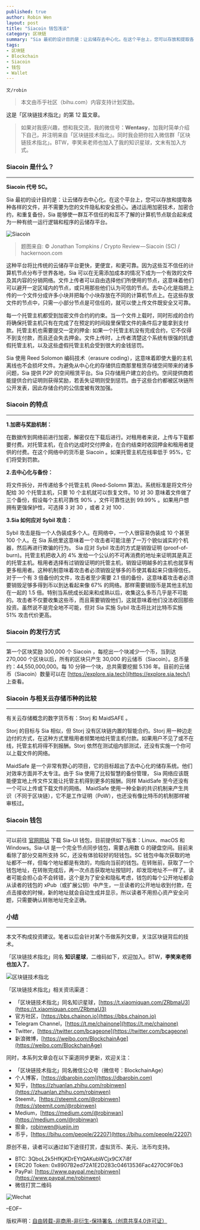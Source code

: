 ```yaml
---
published: true
author: Robin Wen
layout: post
title: "Siacoin 钱包浅谈"
category: 区块链
summary: "Sia 最初的设计目的是：让云储存去中心化。在这个平台上，您可以存放和提取各种各样的文件，并不需要为您的文件隐私和安全担心。通过运用加密技术，加密合约，和重复备份，Sia 能够使一群互不信任的和互不了解的计算机节点联合起来成为一种有统一运行逻辑和程序的云储存平台。Sia 使用 Reed Solomon 编码技术（erasure coding），这意味着即使大量的主机离线也不会损坏文件。为避免从中心化的存储供应商那里租赁存储空间带来的诸多问题，Sia 提供 P2P 的空间租赁平台。Sia 只存储用户建立的合约。空间提供商若能提供合约证明则获得奖励，若丢失证明则受到惩罚。由于这些合约都被区块链所公开发表，因此存储合约的公信度被有效加强。"
tags:
- 区块链
- Blockchain
- Siacoin
- 钱包
- Wallet
---
```


`文/robin`

> 本文由币乎社区（bihu.com）内容支持计划奖励。

这是「区块链技术指北」的第 12 篇文章。

> 如果对我感兴趣，想和我交流，我的微信号：**Wentasy**，加我时简单介绍下自己，并注明来自「区块链技术指北」。同时我会把你拉入微信群「区块链技术指北」。BTW，李笑来老师也加入了我的知识星球，文末有加入方式。

### Siacoin 是什么？
***

**Siacoin 代号 SC。**

Sia 最初的设计目的是：让云储存去中心化。在这个平台上，您可以存放和提取各种各样的文件，并不需要为您的文件隐私和安全担心。通过运用加密技术，加密合约，和重复备份，Sia 能够使一群互不信任的和互不了解的计算机节点联合起来成为一种有统一运行逻辑和程序的云储存平台。

![Siacoin](https://cdn.dbarobin.com/KedYD7P.jpg)

> 题图来自: © Jonathan Tompkins / Crypto Review — Siacoin (SC) / hackernoon.com

这种平台将比传统的云储存平台更快，更便宜，和更可靠。因为这些互不信任的计算机节点分布于世界各地，Sia 可以在无需添加成本的情况下成为一个有效的文件及其内容的分销网络。文件上传者可以自由选择他们所使用的节点，这意味着他们可以避开一定区域内的节点，或只用那些他们认为可信的节点。去中心化是指把上传的一个文件分成许多小块并把每个小块存放在不同的计算机节点上。在这些存放文件的节点中，只需一小部分节点是可信任的，就可以使上传文件既安全又可靠。

每一个托管主机都受到加密文件合约的约束。当一个文件上载时，同时形成的合约将确保托管主机只有在完成了在预定的时间段里保管文件的条件后才能拿到支付款。托管主机也需要提交一定的押金: 如果一个托管主机没有完成合约，它不仅得不到支付款，而且还会失去押金。文件上传时，上传者清楚这个系统有很强的抗虚假托管主机，以及这些虚假托管主机会受到很大的金钱惩罚。

Sia 使用 Reed Solomon 编码技术（erasure coding），这意味着即使大量的主机离线也不会损坏文件。为避免从中心化的存储供应商那里租赁存储空间带来的诸多问题，Sia 提供 P2P 的空间租赁平台。Sia 只存储用户建立的合约。空间提供商若能提供合约证明则获得奖励，若丢失证明则受到惩罚。由于这些合约都被区块链所公开发表，因此存储合约的公信度被有效加强。

### Siacoin 的特点
***

**1.加密与奖励机制：**

在数据传到网络前进行加密，解密仅在下载后进行。对租用者来说，上传与下载都要付费。对托管主机，在合约达成时交付押金，在合约结束时收回押金和租用者提供的付费。在这个网络中的货币是 Siacoin 。如果托管主机在线率低于 95%，它们将受到罚款。

**2.去中心化与备份：**

将文件拆分，并传递给多个托管主机 (Reed-Solomn 算法)。系统标准是将文件分配给 30 个托管主机，只要 10 个主机就可以恢复文件。10 对 30 意味着文件做了三个备份，假设每个主机可靠性 90% ，文件可靠性达到 99.99% 。如果用户想拥有更强保护性，可选择 3 对 30 ，或者 2 对 100 .

**3.Sia 如何应对 Sybil 攻击：**

Sybil 攻击是指一个人伪装成多个人。在网络中，一个人很容易伪装成 10 个甚至 100 个人。在 Sia 系统里这意味着一个攻击者可能注册了一万个貌似诚实的个机器，然后再进行欺骗的行为。 Sia 应对 Sybil 攻击的方式是销毁证明 (proof-of-burn)。托管主机把收入的 4% 发给一个公认的不可再消费的地址来证明其是真正的托管主机。租用者选择有过销毁证明的托管主机，销毁证明越多的主机也就享有更多租用者。这种机制意味着攻击者必须销毁足够多的币使其看起来只值得信任。对于一个有 3 倍备份的文件，攻击者至少需要 2.1 倍的备份，这意味着攻击者必须要销毁足够多得到币以到达看起来像 67% 的网络。那样需要销毁币是其他主机加在一起的 1.5 倍。特别当系统成长起来和成熟以后，收集这么多币几乎是不可能的。攻击者不仅要收集这些币，而且需要销毁他们，这就意味着他们没法收回那些投资。虽然说不是完全地不可能，但对 Sia 实施 Sybil 攻击将比对比特币实施 51% 攻击代价更高。

### Siacoin 的发行方式
***

第一个区块奖励 300,000 个 Siacoin ，每挖出一个块减少一个币，当到达 270,000 个区块以后，所有的区块只产生 30,000 的云储币（Siacoin）。总币量约：44,550,000,000。每 10 分钟一个块，总共需要挖掘 5.136 年。目前的云储币（Siacoin）数量可以在 [https://explore.sia.tech](https://explore.sia.tech/) 上查看。

### Siacoin 与相关云存储币种的比较
***

有关云存储概念的数字货币有：Storj 和 MaidSAFE 。

Storj 的目标与 Sia 相似，但 Storj 没有区块链内置的智能合约。Storj 用一种边走边付的方式，在这种方式里租用者频繁地给托管主机付款。如果用户不见了或不在线，托管主机将得不到报酬。Storj 依然在测试组内部测试，还没有实施一个你可以上载文件的网络。

MaidSafe 是一个非常有野心的项目，它的目标超出了去中心化的储存系统。他们对效率方面并不太专注。由于 Sia 使用了比较智慧的备份管理， Sia 网络应该既能便宜地上传文件又能让托管主机得到更多的报酬。同样 MaidSafe 至今还没有一个可以上传或下载文件的网络。 MaidSafe 使用一种全新的共识机制来产生共识（不同于区块链），它不是工作证明（PoW），也还没有像比特币的机制那样被审核过。

### Siacoin 钱包
***

可以前往 [官网网站](https://sia.tech/apps/) 下载 Sia-UI 钱包，目前提供如下版本：Linux、macOS 和 Windows。Sia-UI 是一个完全节点同步钱包，需要占用数 G 的硬盘空间。目前来看除了部分交易所支持 SC，还没有体验较好的轻钱包。SC 钱包中每次获取的地址都不一样，但每个地址都是有效的，均指向当前的钱包。在转账前，获取了一个钱包地址，在转账完成后，再一次点击获取地址按钮时，却发现地址不一样了。读者可能会担心会不会转错，这个是为了安全和隐私考虑，钱包的每个公开地址都会从读者的钱包的 xPub（或扩展公钥）中产生，一旦读者的公开地址收到付款，在点击接收的时候，新的地址就会自动生成并显示，所以读者不用担心资产安全问题，只需要确认转账地址完全正确。

### 小结
***

本文不构成投资建议。笔者以后会针对某个币做系列文章，关注区块链背后的技术。

「区块链技术指北」同名 **知识星球**，二维码如下，欢迎加入。BTW，**李笑来老师也加入了**。

![区块链技术指北](https://cdn.dbarobin.com/pQxlDqF.jpg)

「区块链技术指北」相关资讯渠道：

* 「区块链技术指北」同名知识星球，[https://t.xiaomiquan.com/ZRbmaU3](https://t.xiaomiquan.com/ZRbmaU3)
* 官方社区，[https://bbs.chainon.io](https://bbs.chainon.io)
* Telegram Channel，[https://t.me/chainone](https://t.me/chainone)
* Twitter，[https://twitter.com/bcageone](https://twitter.com/bcageone)
* 新浪微博，[https://weibo.com/BlockchainAge](https://weibo.com/BlockchainAge)

同时，本系列文章会在以下渠道同步更新，欢迎关注：

* 「区块链技术指北」同名微信公众号（微信号：BlockchainAge）
* 个人博客，[https://dbarobin.com](https://dbarobin.com)
* 知乎，[https://zhuanlan.zhihu.com/robinwen](https://zhuanlan.zhihu.com/robinwen)
* Steemit，[https://steemit.com/@robinwen](https://steemit.com/@robinwen)
* Medium，[https://medium.com/@robinwan](https://medium.com/@robinwan)
* 掘金，[robinwen@juejin.im](https://juejin.im/user/5673ccae60b2260ee435f89a/posts)
* 币乎，[https://bihu.com/people/22207](https://bihu.com/people/22207)

原创不易，读者可以通过如下途径打赏，虚拟货币、美元、法币均支持。

* BTC: 3QboL2k5HfKjKDrEYtQAKubWCjx9CX7i8f
* ERC20 Token: 0x8907B2ed72A1E2D283c04613536Fac4270C9F0b3
* PayPal: [https://www.paypal.me/robinwen](https://www.paypal.me/robinwen)
* 微信打赏二维码

![Wechat](https://cdn.dbarobin.com/SzoNl5b.jpg)

–EOF–

版权声明：[自由转载-非商用-非衍生-保持署名（创意共享4.0许可证）](http://creativecommons.org/licenses/by-nc-nd/4.0/deed.zh)

